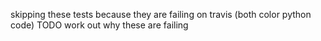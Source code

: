 skipping these tests because they are failing on travis (both color python code)
TODO work out why these are failing